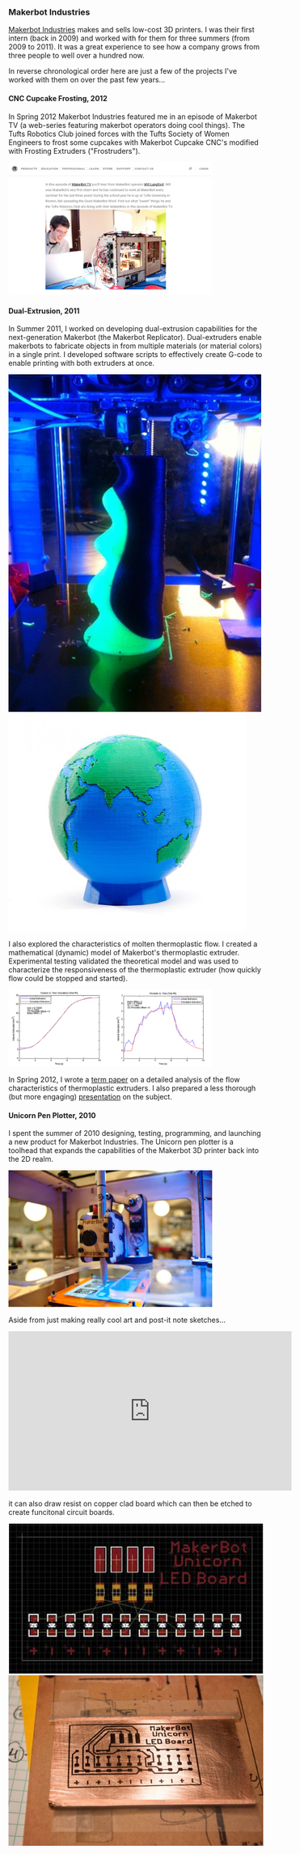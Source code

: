 ### Makerbot Industries

<a href="www.makerbot.com">Makerbot Industries</a> makes and sells low-cost 3D printers. I was their first intern (back in 2009) and worked with for them for three summers (from 2009 to 2011). It was a great experience to see how a company grows from three people to well over a hundred now.

In reverse chronological order here are just a few of the projects I've worked with them on over the past few years...

#### CNC Cupcake Frosting, 2012

In Spring 2012 Makerbot Industries featured me in an episode of Makerbot TV (a web-series featuring makerbot operators doing cool things). The Tufts Robotics Club joined forces with the Tufts Society of Women Engineers to frost some cupcakes with Makerbot Cupcake CNC's modified with Frosting Extruders ("Frostruders").

<div class="image-row">
    <img src="content/makerbot/makerbot_tv.png" style="max-width:80%">
</div>

#### Dual-Extrusion, 2011

In Summer 2011, I worked on developing dual-extrusion capabilities for the next-generation Makerbot (the Makerbot Replicator). Dual-extruders enable makerbots to fabricate objects in from multiple materials (or material colors) in a single print. I developed software scripts to effectively create G-code to enable printing with both extruders at once.

<div class="image-row">
    <img src="content/makerbot/dual_extrusion.jpeg">
    <img src="content/makerbot/globe_small_1.png">
</div>

I also explored the characteristics of molten thermoplastic flow. I created a mathematical (dynamic) model of Makerbot's thermoplastic extruder. Experimental testing validated the theoretical model and was used to characterize the responsiveness of the thermoplastic extruder (how quickly flow could be stopped and started).

<div class="image-row">
    <img src="content/makerbot/combined_vs_time.png" style="max-width:80%">
</div>

In Spring 2012, I wrote a <a href="term_paper_031112.pdf">term paper</a> on a detailed analysis of the flow characteristics of thermoplastic extruders. I also prepared a less thorough (but more engaging) <a target="blank" href="../pres/12_05_fdm.html#/">presentation</a> on the subject.

#### Unicorn Pen Plotter, 2010

I spent the summer of 2010 designing, testing, programming, and launching a new product for Makerbot Industries. The Unicorn pen plotter is a toolhead that expands the capabilities of the Makerbot 3D printer back into the 2D realm.

<div class="image-row">
    <img src="content/makerbot/unicorn_pen_plotter.jpeg" style="max-width:80%">
</div>

Aside from just making really cool art and post-it note sketches...

<div align="center">
<iframe width="560" height="315" src="https://www.youtube.com/embed/F4sRvTfr-ho" frameborder="0" allowfullscreen></iframe>
</div>

<p>it can also draw resist on copper clad board which can then be etched to create funcitonal circuit boards.</p>

<div class="image-row">
    <img src="content/makerbot/unicorn_eagle.png">
    <img src="content/makerbot/makerbot_unicorn_led_board.jpg">
</div>